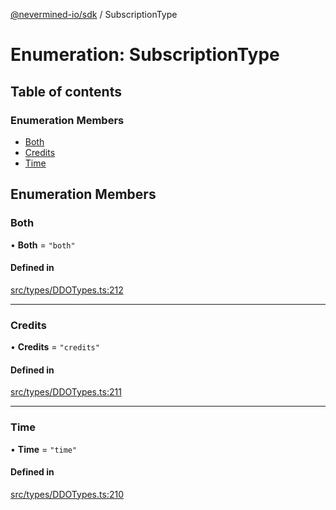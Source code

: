 [@nevermined-io/sdk](../code-reference.md) / SubscriptionType

# Enumeration: SubscriptionType

## Table of contents

### Enumeration Members

- [Both](SubscriptionType.md#both)
- [Credits](SubscriptionType.md#credits)
- [Time](SubscriptionType.md#time)

## Enumeration Members

### Both

• **Both** = `"both"`

#### Defined in

[src/types/DDOTypes.ts:212](https://github.com/nevermined-io/sdk-js/blob/49285bf856ebfc8d44ccb08cdf57963ec73b06d6/src/types/DDOTypes.ts#L212)

---

### Credits

• **Credits** = `"credits"`

#### Defined in

[src/types/DDOTypes.ts:211](https://github.com/nevermined-io/sdk-js/blob/49285bf856ebfc8d44ccb08cdf57963ec73b06d6/src/types/DDOTypes.ts#L211)

---

### Time

• **Time** = `"time"`

#### Defined in

[src/types/DDOTypes.ts:210](https://github.com/nevermined-io/sdk-js/blob/49285bf856ebfc8d44ccb08cdf57963ec73b06d6/src/types/DDOTypes.ts#L210)
